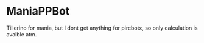 # ManiaPPBot
Tillerino for mania, but I dont get anything for pircbotx, so only calculation is avaible atm.
